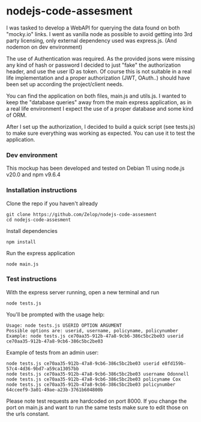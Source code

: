# nodejs-code-assesment

I was tasked to develop a WebAPI for querying the data found on both "mocky.io" links.
I went as vanilla node as possible to avoid getting into 3rd party licensing, only external dependency used was express.js. (And nodemon on dev environment)

The use of Authentication was required. As the provided jsons were missing any kind of hash or password I decided to just "fake" the authorization header, 
and use the user ID as token. Of course this is not suitable in a real life implementation and a proper authorization (JWT, OAuth..) should have been set up
according the project/client needs.

You can find the application on both files, main.js and utils.js. I wanted to keep the "database queries" away from the main express application, as in a
real life environment I expect the use of a proper database and some kind of ORM.

After I set up the authorization, I decided to build a quick script (see tests.js) to make sure everything was working as expected. You can use it to test the application.

### Dev environment
This mockup has been developed and tested on Debian 11 using node.js v20.0 and npm v9.6.4

### Installation instructions
Clone the repo if you haven't already
```
git clone https://github.com/Zelop/nodejs-code-assesment
cd nodejs-code-assesment
```

Install dependencies
```
npm install
```

Run the express application
```
node main.js
```

### Test instructions
With the express server running, open a new terminal and run
```
node tests.js
```

You'll be prompted with the usage help:
```
Usage: node tests.js USERID OPTION ARGUMENT
Possible options are: userid, username, policyname, policynumber         
Example: node tests.js ce70aa35-912b-47a8-9cb6-386c5bc2be03 userid ce70aa35-912b-47a8-9cb6-386c5bc2be03
```

Example of tests from an admin user:
```
node tests.js ce70aa35-912b-47a8-9cb6-386c5bc2be03 userid e8fd159b-57c4-4d36-9bd7-a59ca13057bb
node tests.js ce70aa35-912b-47a8-9cb6-386c5bc2be03 username Odonnell
node tests.js ce70aa35-912b-47a8-9cb6-386c5bc2be03 policyname Cox
node tests.js ce70aa35-912b-47a8-9cb6-386c5bc2be03 policynumber 64cceef9-3a01-49ae-a23b-3761b604800b
```

Please note test requests are hardcoded on port 8000. If you change the port on main.js and want to run the same tests make sure to edit those on the 
urls constant.